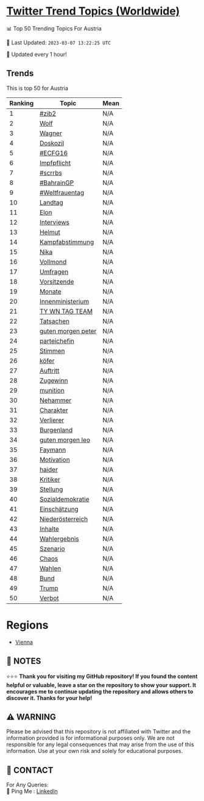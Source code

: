 [Twitter Trend Topics (Worldwide)](https://github.com/ErcinDedeoglu/Twitter-Trend-Topics)
==========


📊 Top 50 Trending Topics For Austria

📆 Last Updated: `2023-03-07 13:22:25 UTC`

🔧 Updated every 1 hour!


## Trends

This is top 50 for Austria

| Ranking | Topic | Mean |
| ------- | ------------ | ------------ |
| 1 | [#zib2](http://twitter.com/search?q=%23zib2) | N/A |
| 2 | [Wolf](http://twitter.com/search?q=Wolf) | N/A |
| 3 | [Wagner](http://twitter.com/search?q=Wagner) | N/A |
| 4 | [Doskozil](http://twitter.com/search?q=Doskozil) | N/A |
| 5 | [#ECFG16](http://twitter.com/search?q=%23ECFG16) | N/A |
| 6 | [Impfpflicht](http://twitter.com/search?q=Impfpflicht) | N/A |
| 7 | [#scrrbs](http://twitter.com/search?q=%23scrrbs) | N/A |
| 8 | [#BahrainGP](http://twitter.com/search?q=%23BahrainGP) | N/A |
| 9 | [#Weltfrauentag](http://twitter.com/search?q=%23Weltfrauentag) | N/A |
| 10 | [Landtag](http://twitter.com/search?q=Landtag) | N/A |
| 11 | [Elon](http://twitter.com/search?q=Elon) | N/A |
| 12 | [Interviews](http://twitter.com/search?q=Interviews) | N/A |
| 13 | [Helmut](http://twitter.com/search?q=Helmut) | N/A |
| 14 | [Kampfabstimmung](http://twitter.com/search?q=Kampfabstimmung) | N/A |
| 15 | [Nika](http://twitter.com/search?q=Nika) | N/A |
| 16 | [Vollmond](http://twitter.com/search?q=Vollmond) | N/A |
| 17 | [Umfragen](http://twitter.com/search?q=Umfragen) | N/A |
| 18 | [Vorsitzende](http://twitter.com/search?q=Vorsitzende) | N/A |
| 19 | [Monate](http://twitter.com/search?q=Monate) | N/A |
| 20 | [Innenministerium](http://twitter.com/search?q=Innenministerium) | N/A |
| 21 | [TY WN TAG TEAM](http://twitter.com/search?q=TY+WN+TAG+TEAM) | N/A |
| 22 | [Tatsachen](http://twitter.com/search?q=Tatsachen) | N/A |
| 23 | [guten morgen peter](http://twitter.com/search?q=guten+morgen+peter) | N/A |
| 24 | [parteichefin](http://twitter.com/search?q=parteichefin) | N/A |
| 25 | [Stimmen](http://twitter.com/search?q=Stimmen) | N/A |
| 26 | [köfer](http://twitter.com/search?q=k%c3%b6fer) | N/A |
| 27 | [Auftritt](http://twitter.com/search?q=Auftritt) | N/A |
| 28 | [Zugewinn](http://twitter.com/search?q=Zugewinn) | N/A |
| 29 | [munition](http://twitter.com/search?q=munition) | N/A |
| 30 | [Nehammer](http://twitter.com/search?q=Nehammer) | N/A |
| 31 | [Charakter](http://twitter.com/search?q=Charakter) | N/A |
| 32 | [Verlierer](http://twitter.com/search?q=Verlierer) | N/A |
| 33 | [Burgenland](http://twitter.com/search?q=Burgenland) | N/A |
| 34 | [guten morgen leo](http://twitter.com/search?q=guten+morgen+leo) | N/A |
| 35 | [Faymann](http://twitter.com/search?q=Faymann) | N/A |
| 36 | [Motivation](http://twitter.com/search?q=Motivation) | N/A |
| 37 | [haider](http://twitter.com/search?q=haider) | N/A |
| 38 | [Kritiker](http://twitter.com/search?q=Kritiker) | N/A |
| 39 | [Stellung](http://twitter.com/search?q=Stellung) | N/A |
| 40 | [Sozialdemokratie](http://twitter.com/search?q=Sozialdemokratie) | N/A |
| 41 | [Einschätzung](http://twitter.com/search?q=Einsch%c3%a4tzung) | N/A |
| 42 | [Niederösterreich](http://twitter.com/search?q=Nieder%c3%b6sterreich) | N/A |
| 43 | [Inhalte](http://twitter.com/search?q=Inhalte) | N/A |
| 44 | [Wahlergebnis](http://twitter.com/search?q=Wahlergebnis) | N/A |
| 45 | [Szenario](http://twitter.com/search?q=Szenario) | N/A |
| 46 | [Chaos](http://twitter.com/search?q=Chaos) | N/A |
| 47 | [Wahlen](http://twitter.com/search?q=Wahlen) | N/A |
| 48 | [Bund](http://twitter.com/search?q=Bund) | N/A |
| 49 | [Trump](http://twitter.com/search?q=Trump) | N/A |
| 50 | [Verbot](http://twitter.com/search?q=Verbot) | N/A |



# Regions

* [Vienna](</Austria/Vienna.md>)



## 📝 NOTES

⭐⭐⭐ **Thank you for visiting my GitHub repository! If you found the content helpful or valuable, leave a star on the repository to show your support. It encourages me to continue updating the repository and allows others to discover it. Thanks for your help!**


## ⚠️ WARNING

Please be advised that this repository is not affiliated with Twitter and the information provided is for informational purposes only. We are not responsible for any legal consequences that may arise from the use of this information. Use at your own risk and solely for educational purposes.


## 📨 CONTACT

 For Any Queries:  
            🏓 Ping Me : [LinkedIn](https://www.linkedin.com/in/ercindedeoglu/)
